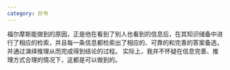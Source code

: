 ```yaml
---
category: 抄书
---
```


福尔摩斯能做到的原因，正是他在看到了别人也看到的信息后，在其知识储备中进行了相应的检索，并且每一条信息都检索出了相应的、可靠的和完善的答案备选，并通过演绎推理从而完成得到结论的过程。
实际上，我并不怀疑在信息完善、推理方式合理的情况下，这都是可以做到的。
